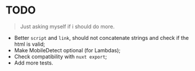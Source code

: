 # TODO

> Just asking myself if i should do more.

- Better `script` and `link`, should not concatenate strings and check if the html is valid;
- Make MobileDetect optional (for Lambdas);
- Check compatibility with `nuxt export`;
- Add more tests.
